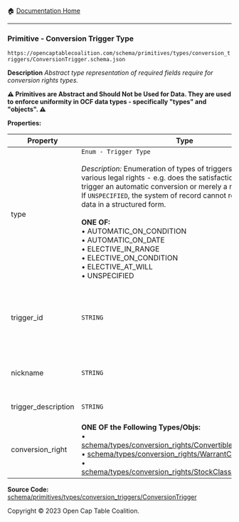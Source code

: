 :house: [Documentation Home](/README.md)

---

### Primitive - Conversion Trigger Type

`https://opencaptablecoalition.com/schema/primitives/types/conversion_triggers/ConversionTrigger.schema.json`

**Description** _Abstract type representation of required fields require for conversion rights types._

**:warning: Primitives are Abstract and Should Not be Used for Data. They are used to enforce uniformity in OCF data types - specifically "types" and "objects". :warning:**

**Properties:**

| Property            | Type                                                                                                                                                                                                                                                                                                                                                                                                                                                                                                                       | Description                                                                                                                            | Required   |
| ------------------- | -------------------------------------------------------------------------------------------------------------------------------------------------------------------------------------------------------------------------------------------------------------------------------------------------------------------------------------------------------------------------------------------------------------------------------------------------------------------------------------------------------------------------- | -------------------------------------------------------------------------------------------------------------------------------------- | ---------- |
| type                | `Enum - Trigger Type`</br></br>_Description:_ Enumeration of types of triggers common to various legal rights - e.g. does the satisfaction of a condition trigger an automatic conversion or merely a right to convert? If `UNSPECIFIED`, the system of record cannot represent this data in a structured form.</br></br>**ONE OF:** </br>&bull; AUTOMATIC_ON_CONDITION </br>&bull; AUTOMATIC_ON_DATE </br>&bull; ELECTIVE_IN_RANGE </br>&bull; ELECTIVE_ON_CONDITION </br>&bull; ELECTIVE_AT_WILL </br>&bull; UNSPECIFIED | When the trigger condition is met, is the conversion automatic, elective or automatic with an elective right not to convert            | `REQUIRED` |
| trigger_id          | `STRING`                                                                                                                                                                                                                                                                                                                                                                                                                                                                                                                   | Id for this conversion trigger, unique within list of ConversionTriggers in parent convertible issuance's `conversion_triggers` field. | `REQUIRED` |
| nickname            | `STRING`                                                                                                                                                                                                                                                                                                                                                                                                                                                                                                                   | Human-friendly nickname to describe the conversion right                                                                               | -          |
| trigger_description | `STRING`                                                                                                                                                                                                                                                                                                                                                                                                                                                                                                                   | Long-form description of the trigger                                                                                                   | -          |
| conversion_right    | **ONE OF the Following Types/Objs:**</br>&bull; [schema/types/conversion_rights/ConvertibleConversionRight](/docs/schema/types/conversion_rights/ConvertibleConversionRight.md)</br>&bull; [schema/types/conversion_rights/WarrantConversionRight](/docs/schema/types/conversion_rights/WarrantConversionRight.md)</br>&bull; [schema/types/conversion_rights/StockClassConversionRight](/docs/schema/types/conversion_rights/StockClassConversionRight.md)                                                                | When the conditions of the trigger are met, how does the convertible convert?                                                          | `REQUIRED` |

**Source Code:** [schema/primitives/types/conversion_triggers/ConversionTrigger](/schema/primitives/types/conversion_triggers/ConversionTrigger.schema.json)

Copyright © 2023 Open Cap Table Coalition.
